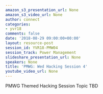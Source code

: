 ```yaml
---
amazon_s3_presentation_url: None
amazon_s3_video_url: None
author: connect
categories:
- yvr18
comments: false
date: '2018-08-29 09:00:00+00:00'
layout: resource-post
session_id: YVR18-PMW04
session_track: Power Management
slideshare_presentation_url: None
speakers: None
title: 'PMWG: Wed Hacking Session 4'
youtube_video_url: None
---
```


PMWG Themed Hacking Session Topic TBD